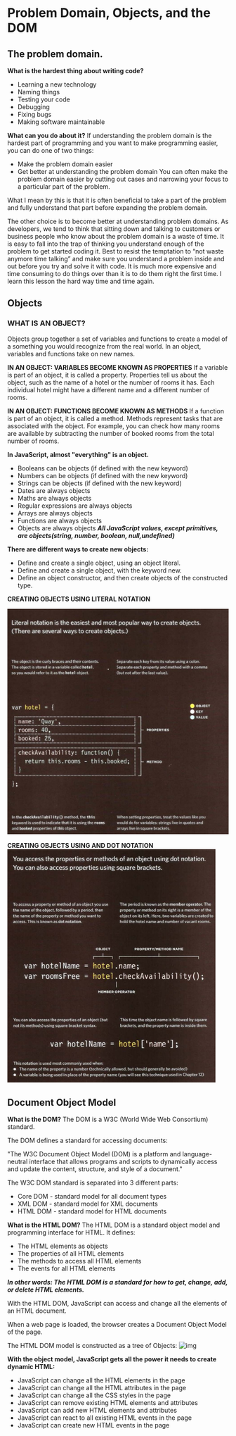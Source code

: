 # Problem Domain, Objects, and the DOM

## The problem domain.


**What is the hardest thing about writing code?**

* Learning a new technology
* Naming things
* Testing your code
* Debugging
* Fixing bugs
* Making software maintainable

**What can you do about it?**
If understanding the problem domain is the hardest part of programming and you want to make programming easier, you can do one of two things:

* Make the problem domain easier
* Get better at understanding the problem domain
You can often make the problem domain easier by cutting out cases and narrowing your focus to a particular part of the problem.

What I mean by this is that it is often beneficial to take a part of the problem and fully understand that part before expanding the problem domain.


The other choice is to become better at understanding problem domains.  As developers, we tend to think that sitting down and talking to customers or business people who know about the problem domain is a waste of time. It is easy to fall into the trap of thinking you understand enough of the problem to get started coding it.  Best to resist the temptation to “not waste anymore time talking” and make sure you understand a problem inside and out before you try and solve it with code.  It is much more expensive and time consuming to do things over than it is to do them right the first time.  I learn this lesson the hard way time and time again.


## Objects

### WHAT IS AN OBJECT?

Objects group together a set of variables and functions to create a model of a something you would recognize from the real world. 
In an object, variables and functions take on new names. 

**IN AN OBJECT: VARIABLES BECOME KNOWN AS PROPERTIES**
If a variable is part of an object, it is called a
property. Properties tell us about the object, such as the name of a hotel or the number of rooms it has.
Each individual hotel might have a different name  and a different number of rooms. 

**IN AN OBJECT: FUNCTIONS BECOME KNOWN AS METHODS**
If a function is part of an object, it is called a method.
Methods represent tasks that are associated with the object. For example, you can check how many rooms are available by subtracting the number of booked rooms from the total number of rooms. 


**In JavaScript, almost "everything" is an object.**

* Booleans can be objects (if defined with the new keyword)
* Numbers can be objects (if defined with the new keyword)
* Strings can be objects (if defined with the new keyword)
* Dates are always objects
* Maths are always objects
* Regular expressions are always objects
* Arrays are always objects
* Functions are always objects
* Objects are always objects
***All JavaScript values, except primitives, are objects(string, number, boolean, null,undefined)***

**There are different ways to create new objects:**

* Define and create a single object, using an object literal.
* Define and create a single object, with the keyword new.
* Define an object constructor, and then create objects of the constructed type.

**CREATING OBJECTS USING LITERAL NOTATION**

![img](o1.png)

**CREATING OBJECTS USING AND DOT NOTATION**
![CREATING OBJECTS USING AND DOT NOTATION](o2.png)

## Document Object Model


**What is the DOM?**
The DOM is a W3C (World Wide Web Consortium) standard.

The DOM defines a standard for accessing documents:

"The W3C Document Object Model (DOM) is a platform and language-neutral interface that allows programs and scripts to dynamically access and update the content, structure, and style of a document."

The W3C DOM standard is separated into 3 different parts:

* Core DOM - standard model for all document types
* XML DOM - standard model for XML documents
* HTML DOM - standard model for HTML documents

**What is the HTML DOM?**
The HTML DOM is a standard object model and programming interface for HTML. It defines:

* The HTML elements as objects
* The properties of all HTML elements
* The methods to access all HTML elements
* The events for all HTML elements

***In other words: The HTML DOM is a standard for how to get, change, add, or delete HTML elements.***

With the HTML DOM, JavaScript can access and change all the elements of an HTML document.

When a web page is loaded, the browser creates a Document Object Model of the page.

The HTML DOM model is constructed as a tree of Objects:
![img](https://www.w3schools.com/js/pic_htmltree.gif)


**With the object model, JavaScript gets all the power it needs to create dynamic HTML:**

* JavaScript can change all the HTML elements in the page
* JavaScript can change all the HTML attributes in the page
* JavaScript can change all the CSS styles in the page
* JavaScript can remove existing HTML elements and attributes
* JavaScript can add new HTML elements and attributes
* JavaScript can react to all existing HTML events in the page
* JavaScript can create new HTML events in the page

